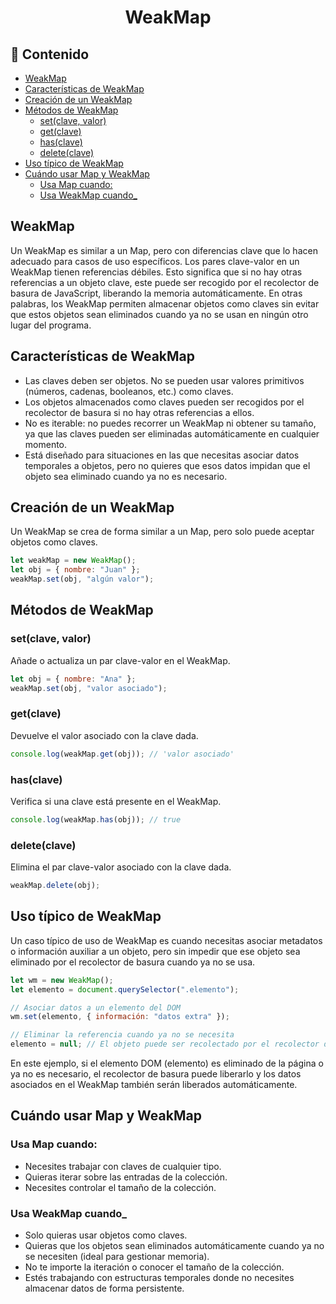 <h1 align='center'>WeakMap</h1>

<h2>📑 Contenido</h2>

- [WeakMap](#weakmap)
- [Características de WeakMap](#características-de-weakmap)
- [Creación de un WeakMap](#creación-de-un-weakmap)
- [Métodos de WeakMap](#métodos-de-weakmap)
  - [set(clave, valor)](#setclave-valor)
  - [get(clave)](#getclave)
  - [has(clave)](#hasclave)
  - [delete(clave)](#deleteclave)
- [Uso típico de WeakMap](#uso-típico-de-weakmap)
- [Cuándo usar Map y WeakMap](#cuándo-usar-map-y-weakmap)
  - [Usa Map cuando:](#usa-map-cuando)
  - [Usa WeakMap cuando\_](#usa-weakmap-cuando_)

## WeakMap

Un WeakMap es similar a un Map, pero con diferencias clave que lo hacen adecuado para casos de uso específicos. Los pares clave-valor en un WeakMap tienen referencias débiles. Esto significa que si no hay otras referencias a un objeto clave, este puede ser recogido por el recolector de basura de JavaScript, liberando la memoria automáticamente. En otras palabras, los WeakMap permiten almacenar objetos como claves sin evitar que estos objetos sean eliminados cuando ya no se usan en ningún otro lugar del programa.

## Características de WeakMap

- Las claves deben ser objetos. No se pueden usar valores primitivos (números, cadenas, booleanos, etc.) como claves.
- Los objetos almacenados como claves pueden ser recogidos por el recolector de basura si no hay otras referencias a ellos.
- No es iterable: no puedes recorrer un WeakMap ni obtener su tamaño, ya que las claves pueden ser eliminadas automáticamente en cualquier momento.
- Está diseñado para situaciones en las que necesitas asociar datos temporales a objetos, pero no quieres que esos datos impidan que el objeto sea eliminado cuando ya no es necesario.

## Creación de un WeakMap

Un WeakMap se crea de forma similar a un Map, pero solo puede aceptar objetos como claves.

```js
let weakMap = new WeakMap();
let obj = { nombre: "Juan" };
weakMap.set(obj, "algún valor");
```

## Métodos de WeakMap

### set(clave, valor)

Añade o actualiza un par clave-valor en el WeakMap.

```js
let obj = { nombre: "Ana" };
weakMap.set(obj, "valor asociado");
```

### get(clave)

Devuelve el valor asociado con la clave dada.

```js
console.log(weakMap.get(obj)); // 'valor asociado'
```

### has(clave)

Verifica si una clave está presente en el WeakMap.

```js
console.log(weakMap.has(obj)); // true
```

### delete(clave)

Elimina el par clave-valor asociado con la clave dada.

```js
weakMap.delete(obj);
```

## Uso típico de WeakMap

Un caso típico de uso de WeakMap es cuando necesitas asociar metadatos o información auxiliar a un objeto, pero sin impedir que ese objeto sea eliminado por el recolector de basura cuando ya no se usa.

```js
let wm = new WeakMap();
let elemento = document.querySelector(".elemento");

// Asociar datos a un elemento del DOM
wm.set(elemento, { información: "datos extra" });

// Eliminar la referencia cuando ya no se necesita
elemento = null; // El objeto puede ser recolectado por el recolector de basura
```

En este ejemplo, si el elemento DOM (elemento) es eliminado de la página o ya no es necesario, el recolector de basura puede liberarlo y los datos asociados en el WeakMap también serán liberados automáticamente.

## Cuándo usar Map y WeakMap

### Usa Map cuando:

- Necesites trabajar con claves de cualquier tipo.
- Quieras iterar sobre las entradas de la colección.
- Necesites controlar el tamaño de la colección.

### Usa WeakMap cuando\_

- Solo quieras usar objetos como claves.
- Quieras que los objetos sean eliminados automáticamente cuando ya no se necesiten (ideal para gestionar memoria).
- No te importe la iteración o conocer el tamaño de la colección.
- Estés trabajando con estructuras temporales donde no necesites almacenar datos de forma persistente.
